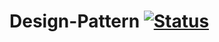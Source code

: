 # Design-Pattern  [![Status](http://52.187.3.12:9090/job/Test%20Project/badge/icon)](http://52.187.3.12:9090/job/Test%20Project/lastBuild/console)
